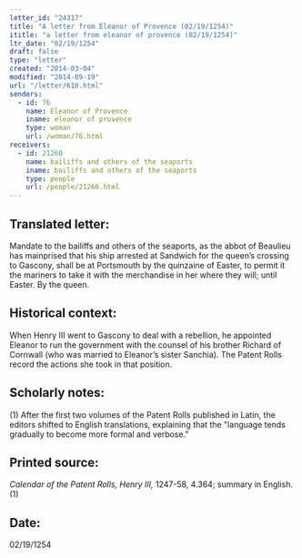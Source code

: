 ```yaml
---
letter_id: "24317"
title: "A letter from Eleanor of Provence (02/19/1254)"
ititle: "a letter from eleanor of provence (02/19/1254)"
ltr_date: "02/19/1254"
draft: false
type: "letter"
created: "2014-03-04"
modified: "2014-09-19"
url: "/letter/610.html"
senders:
  - id: 76
    name: Eleanor of Provence
    iname: eleanor of provence
    type: woman
    url: /woman/76.html
receivers:
  - id: 21260
    name: bailiffs and others of the seaports
    iname: bailiffs and others of the seaports
    type: people
    url: /people/21260.html
---
```

<h2> Translated letter:</h2>Mandate to the bailiffs and others of the seaports, as the abbot of Beaulieu has mainprised that his ship arrested at Sandwich for the queen’s crossing to Gascony, shall be at Portsmouth by the quinzaine of Easter, to permit it the mariners to take it with the merchandise in her where they will; until Easter.
By the queen.
<h2 class="mt-4"> Historical context:</h2>When Henry III went to Gascony to deal with a rebellion, he appointed Eleanor to run the government with the counsel of his brother Richard of Cornwall (who was married to Eleanor’s sister Sanchia). The Patent Rolls record the actions she took in that position.
<h2 class="mt-4"> Scholarly notes:</h2>(1) After the first two volumes of the Patent Rolls published in Latin, the editors shifted to English translations, explaining that the "language tends gradually to become more formal and verbose."
<h2 class="mt-4"> Printed source:</h2><p><em>Calendar of the Patent Rolls, Henry III,</em> 1247-58, 4.364; summary in English.(1)</p><h2 class="mt-4"> Date:</h2>02/19/1254